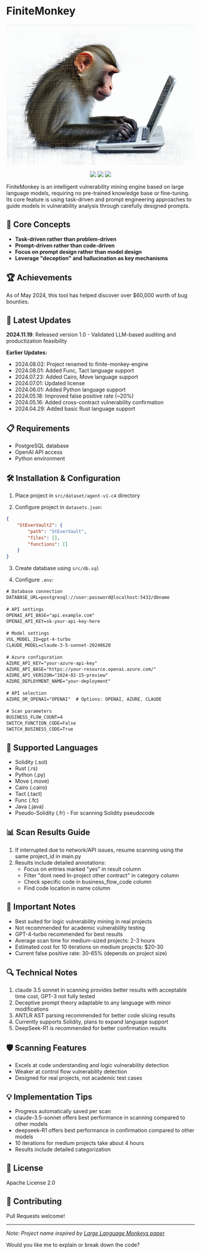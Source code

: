# FiniteMonkey

<p align="center">
  <img src="image.jpeg" width="500">
</p>

<p align="center">
  <img src="https://img.shields.io/badge/license-Apache--2.0-blue.svg">
  <img src="https://img.shields.io/badge/version-1.0-green.svg">
  <img src="https://img.shields.io/badge/bounties-$60,000+-yellow.svg">
</p>

FiniteMonkey is an intelligent vulnerability mining engine based on large language models, requiring no pre-trained knowledge base or fine-tuning. Its core feature is using task-driven and prompt engineering approaches to guide models in vulnerability analysis through carefully designed prompts.

## 🌟 Core Concepts

- **Task-driven rather than problem-driven**
- **Prompt-driven rather than code-driven**
- **Focus on prompt design rather than model design**
- **Leverage "deception" and hallucination as key mechanisms**

## 🏆 Achievements

As of May 2024, this tool has helped discover over $60,000 worth of bug bounties.

## 🚀 Latest Updates

**2024.11.19**: Released version 1.0 - Validated LLM-based auditing and productization feasibility

**Earlier Updates:**
- 2024.08.02: Project renamed to finite-monkey-engine
- 2024.08.01: Added Func, Tact language support
- 2024.07.23: Added Cairo, Move language support
- 2024.07.01: Updated license
- 2024.06.01: Added Python language support
- 2024.05.18: Improved false positive rate (~20%)
- 2024.05.16: Added cross-contract vulnerability confirmation
- 2024.04.29: Added basic Rust language support

## 📋 Requirements

- PostgreSQL database
- OpenAI API access
- Python environment

## 🛠️ Installation & Configuration

1. Place project in `src/dataset/agent-v1-c4` directory

2. Configure project in `datasets.json`:
```json
{
    "StEverVault2": {
        "path": "StEverVault",
        "files": [],
        "functions": []
    }
}
```

3. Create database using `src/db.sql`

4. Configure `.env`:
```env
# Database connection
DATABASE_URL=postgresql://user:password@localhost:5432/dbname

# API settings
OPENAI_API_BASE="api.example.com"
OPENAI_API_KEY=sk-your-api-key-here

# Model settings
VUL_MODEL_ID=gpt-4-turbo
CLAUDE_MODEL=claude-3-5-sonnet-20240620

# Azure configuration
AZURE_API_KEY="your-azure-api-key"
AZURE_API_BASE="https://your-resource.openai.azure.com/"
AZURE_API_VERSION="2024-02-15-preview"
AZURE_DEPLOYMENT_NAME="your-deployment"

# API selection
AZURE_OR_OPENAI="OPENAI"  # Options: OPENAI, AZURE, CLAUDE

# Scan parameters
BUSINESS_FLOW_COUNT=4
SWITCH_FUNCTION_CODE=False
SWITCH_BUSINESS_CODE=True
```

## 🌈 Supported Languages

- Solidity (.sol)
- Rust (.rs)
- Python (.py)
- Move (.move)
- Cairo (.cairo)
- Tact (.tact)
- Func (.fc)
- Java (.java)
- Pseudo-Solidity (.fr) - For scanning Solidity pseudocode

## 📊 Scan Results Guide

1. If interrupted due to network/API issues, resume scanning using the same project_id in main.py
3. Results include detailed annotations:
   - Focus on entries marked "yes" in result column
   - Filter "dont need In-project other contract" in category column
   - Check specific code in business_flow_code column
   - Find code location in name column

## 🎯 Important Notes

- Best suited for logic vulnerability mining in real projects
- Not recommended for academic vulnerability testing
- GPT-4-turbo recommended for best results
- Average scan time for medium-sized projects: 2-3 hours
- Estimated cost for 10 iterations on medium projects: $20-30
- Current false positive rate: 30-65% (depends on project size)

## 🔍 Technical Notes

1. claude 3.5 sonnet in scanning provides better results with acceptable time cost, GPT-3 not fully tested
2. Deceptive prompt theory adaptable to any language with minor modifications
3. ANTLR AST parsing recommended for better code slicing results
4. Currently supports Solidity, plans to expand language support
5. DeepSeek-R1 is recommended for better confirmation results
## 🛡️ Scanning Features

- Excels at code understanding and logic vulnerability detection
- Weaker at control flow vulnerability detection
- Designed for real projects, not academic test cases

## 💡 Implementation Tips

- Progress automatically saved per scan
- claude-3.5-sonnet offers best performance in scanning compared to other models
- deepseek-R1 offers best performance in confirmation compared to other models
- 10 iterations for medium projects take about 4 hours
- Results include detailed categorization

## 📝 License

Apache License 2.0

## 🤝 Contributing

Pull Requests welcome!

---

*Note: Project name inspired by [Large Language Monkeys paper](https://arxiv.org/abs/2407.21787v1)*

Would you like me to explain or break down the code?